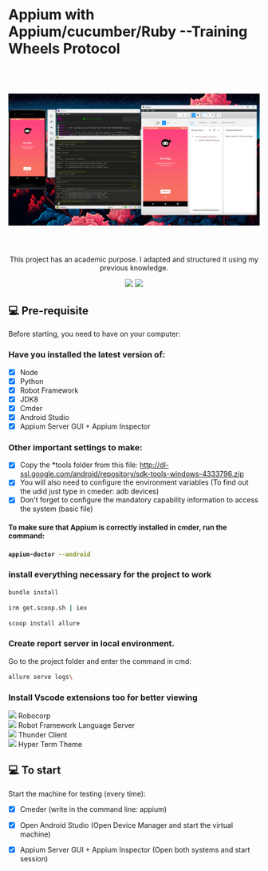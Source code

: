 # Appium with Appium/cucumber/Ruby --Training Wheels Protocol


<h1 align="center">
  <br>
  <img src="./app/appiumTest.png" alt="Training Wheels Protocol App">
  <br><br>
</h1>

<p align="center">This project has an academic purpose. I adapted and structured it using my previous knowledge.</p>

<p align="center"> 
    <img src="https://img.shields.io/badge/Robot%20Framework-3CB371?style=for-the-badge&logo=robotframework&logoColor=white">
    <img src="https://img.shields.io/badge/Appium-4B0082?style=for-the-badge&logo=appium&logoColor=white">
</p align="center">

## 💻 Pre-requisite
Before starting, you need to have on your computer:

### Have you installed the latest version of:
- [X] Node
- [X] Python
- [X] Robot Framework
- [X] JDK8
- [X] Cmder
- [X] Android Studio
- [X] Appium Server GUI + Appium Inspector

### Other important settings to make:
- [X] Copy the *tools folder from this file: http://dl-ssl.google.com/android/repository/sdk-tools-windows-4333796.zip
- [X] You will also need to configure the environment variables (To find out the udid just type in cmeder: adb devices)
- [X] Don't forget to configure the mandatory capability information to access the system (basic file)

<h4>To make sure that Appium is correctly installed in cmder, run the command:<h4>

```sh
appium-doctor --android
```

### install everything necessary for the project to work
```sh
bundle install 
```
```sh
irm get.scoop.sh | iex 
```
```sh
scoop install allure 
```

### Create report server in local environment.


Go to the project folder and enter the command in cmd:

```sh
allure serve logs\
```


### Install Vscode extensions too for better viewing

<img src="https://cdn1.iconfinder.com/data/icons/material-core/23/extension-64.png" srcset="https://cdn1.iconfinder.com/data/icons/material-core/23/extension-256.png 1x, https://cdn1.iconfinder.com/data/icons/material-core/23/extension-512.png 2x" width="20" class=" lazyloaded" data-srcset="https://cdn1.iconfinder.com/data/icons/material-core/23/extension-256.png 1x, https://cdn1.iconfinder.com/data/icons/material-core/23/extension-512.png 2x"> Robocorp <br>
<img src="https://cdn1.iconfinder.com/data/icons/material-core/23/extension-64.png" srcset="https://cdn1.iconfinder.com/data/icons/material-core/23/extension-256.png 1x, https://cdn1.iconfinder.com/data/icons/material-core/23/extension-512.png 2x" width="20" class=" lazyloaded" data-srcset="https://cdn1.iconfinder.com/data/icons/material-core/23/extension-256.png 1x, https://cdn1.iconfinder.com/data/icons/material-core/23/extension-512.png 2x"> Robot Framework Language Server <br>
<img src="https://cdn1.iconfinder.com/data/icons/material-core/23/extension-64.png" srcset="https://cdn1.iconfinder.com/data/icons/material-core/23/extension-256.png 1x, https://cdn1.iconfinder.com/data/icons/material-core/23/extension-512.png 2x" width="20" class=" lazyloaded" data-srcset="https://cdn1.iconfinder.com/data/icons/material-core/23/extension-256.png 1x, https://cdn1.iconfinder.com/data/icons/material-core/23/extension-512.png 2x"> Thunder Client <br>
<img src="https://cdn1.iconfinder.com/data/icons/material-core/23/extension-64.png" srcset="https://cdn1.iconfinder.com/data/icons/material-core/23/extension-256.png 1x, https://cdn1.iconfinder.com/data/icons/material-core/23/extension-512.png 2x" width="20" class=" lazyloaded" data-srcset="https://cdn1.iconfinder.com/data/icons/material-core/23/extension-256.png 1x, https://cdn1.iconfinder.com/data/icons/material-core/23/extension-512.png 2x"> Hyper Term Theme <br>

## 💻 To start 
Start the machine for testing (every time):

- [X] Cmeder (write in the command line: appium)
- [X] Open Android Studio (Open Device Manager and start the virtual machine)
- [X] Appium Server GUI + Appium Inspector (Open both systems and start session)


<!-- <p align="center">
  <kbd>
    <img src="./app/reportNew.png" alt="Report Tests">
  </kbd>
</p> -->
